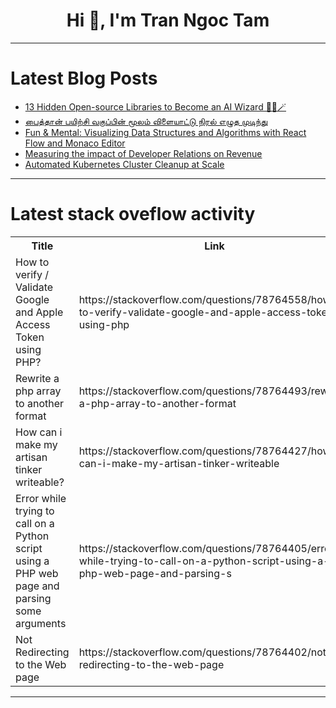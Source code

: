 <h1 align="center">Hi 👋, I'm Tran Ngoc Tam</h1>

---

# Latest Blog Posts 
<!-- BLOG-POST-LIST:START -->
- [13 Hidden Open-source Libraries to Become an AI Wizard 🧙‍♂️🪄](https://dev.to/composiodev/13-hidden-open-source-libraries-to-become-an-ai-wizard-4ng9)
- [பைத்தான் பயிற்சி வகுப்பின் மூலம் விளையாட்டு நிரல் எழுத முடிந்து](https://dev.to/neyakkoo/paittaannn-pyirrci-vkuppil-villaiyaattttu-nirl-4ep7)
- [Fun &amp; Mental: Visualizing Data Structures and Algorithms with React Flow and Monaco Editor](https://dev.to/abdelaziz79/fun-mental-visualizing-data-structures-and-algorithms-with-react-flow-and-monaco-editor-5ekn)
- [Measuring the impact of Developer Relations on Revenue](https://dev.to/jerdog/measuring-the-impact-of-developer-relations-on-revenue-17ia)
- [Automated Kubernetes Cluster Cleanup at Scale](https://dev.to/gianlucam76/automated-kubernetes-cluster-cleanup-at-scale-5df1)
<!-- BLOG-POST-LIST:END -->

---

# Latest stack oveflow activity
<table>
  <tr><th>Title</th><th>Link</th></tr>
  <!-- STACKOVERFLOW:START --><tr><td>How to verify / Validate Google and Apple Access Token using PHP?</td><td>https://stackoverflow.com/questions/78764558/how-to-verify-validate-google-and-apple-access-token-using-php</td></tr><tr><td>Rewrite a php array to another format</td><td>https://stackoverflow.com/questions/78764493/rewrite-a-php-array-to-another-format</td></tr><tr><td>How can i make my artisan tinker writeable?</td><td>https://stackoverflow.com/questions/78764427/how-can-i-make-my-artisan-tinker-writeable</td></tr><tr><td>Error while trying to call on a Python script using a PHP web page and parsing some arguments</td><td>https://stackoverflow.com/questions/78764405/error-while-trying-to-call-on-a-python-script-using-a-php-web-page-and-parsing-s</td></tr><tr><td>Not Redirecting to the Web page</td><td>https://stackoverflow.com/questions/78764402/not-redirecting-to-the-web-page</td></tr><!-- STACKOVERFLOW:END -->
</table>

---


